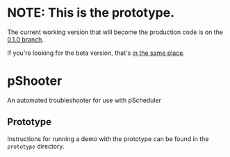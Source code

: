 # NOTE:  This is the prototype.

The current working version that will become the production code is on the [0.1.0 branch](https://github.com/perfsonar/pshooter/tree/0.1.0).

If you're looking for the beta version, that's [in the same place](https://github.com/perfsonar/pshooter/tree/0.1.0).

# pShooter

An automated troubleshooter for use with pScheduler

## Prototype

Instructions for running a demo with the prototype can be found in the `prototype` directory.
